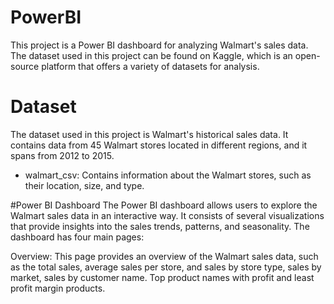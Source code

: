 # PowerBI
This project is a Power BI dashboard for analyzing Walmart's sales data. The dataset used in this project can be found on Kaggle, which is an open-source platform that offers a variety of datasets for analysis.

# Dataset
The dataset used in this project is Walmart's historical sales data. It contains data from 45 Walmart stores located in different regions, and it spans from 2012 to 2015. 

- walmart_csv: Contains information about the Walmart stores, such as their location, size, and type.

#Power BI Dashboard
The Power BI dashboard allows users to explore the Walmart sales data in an interactive way. It consists of several visualizations that provide insights into the sales trends, patterns, and seasonality. The dashboard has four main pages:

Overview: This page provides an overview of the Walmart sales data, such as the total sales, average sales per store, and sales by store type, sales by market, sales by customer name.
Top product names with profit and least profit margin products.
